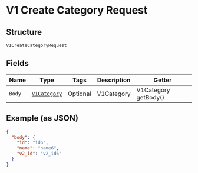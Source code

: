 
# V1 Create Category Request

## Structure

`V1CreateCategoryRequest`

## Fields

| Name | Type | Tags | Description | Getter |
|  --- | --- | --- | --- | --- |
| `Body` | [`V1Category`](/doc/models/v1-category.md) | Optional | V1Category | V1Category getBody() |

## Example (as JSON)

```json
{
  "body": {
    "id": "id6",
    "name": "name6",
    "v2_id": "v2_id6"
  }
}
```

